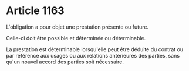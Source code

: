 # Article 1163

<p>L'obligation a pour objet une prestation présente ou future. </p><p> Celle-ci doit être possible et déterminée ou déterminable. </p><p> La prestation est déterminable lorsqu'elle peut être déduite du contrat ou par référence aux usages ou aux relations antérieures des parties, sans qu'un nouvel accord des parties soit nécessaire. </p>
